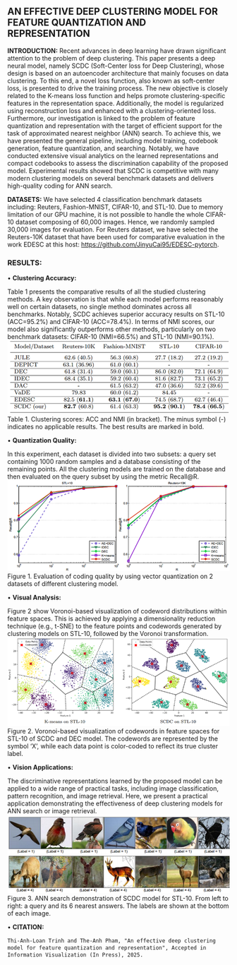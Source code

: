 ## AN EFFECTIVE DEEP CLUSTERING MODEL FOR FEATURE QUANTIZATION AND REPRESENTATION

**INTRODUCTION:** Recent advances in deep learning have drawn significant  attention to the problem of deep clustering. This paper presents a deep neural model, namely SCDC (Soft-Center loss for Deep Clustering), whose design is based  on an autoencoder architecture that mainly focuses on data clustering. To this end, a novel loss function, also known as soft-center loss, is presented to drive the training process. The new objective is closely related to the K-means loss function and helps promote clustering-specific features in the representation space. Additionally, the model is regularized using reconstruction loss and enhanced with a clustering-oriented loss. Furthermore, our investigation is linked to the problem of feature quantization and representation with the target of efficient support for the task of  approximated nearest neighbor (ANN) search.  To achieve this, we have presented the general pipeline, including model training, codebook generation, feature quantization, and searching. Notably, we have conducted extensive visual analytics on the learned representations and compact codebooks to assess the discrimination capability of the proposed model. Experimental results showed that SCDC is competitive with many modern clustering models on several benchmark  datasets and delivers high-quality coding for ANN search.

**DATASETS:** We have selected 4 classification benchmark datasets including: Reuters, Fashion-MNIST, CIFAR-10, and STL-10. Due to memory limitation of our GPU machine, it is not possible to handle the whole CIFAR-10 dataset composing of 60,000 images. Hence, we randomly sampled 30,000 images for evaluation. For Reuters dataset, we have selected the Reuters-10K dataset that have been used for comparative evaluation in the work EDESC at this host: https://github.com/JinyuCai95/EDESC-pytorch.


### RESULTS:

•	**Clustering Accuracy:** 

Table 1 presents the comparative results of all the studied clustering methods. A key observation is that while each model performs reasonably well on certain datasets, no single method dominates across all benchmarks. Notably, SCDC achieves superior accuracy results on STL-10 (ACC=95.2%) and CIFAR-10 (ACC=78.4%). In terms of NMI scores, our model also significantly outperforms other methods, particularly on two benchmark datasets: CIFAR-10 (NMI=66.5%) and STL-10 (NMI=90.1%).
![Table 1](./assets/Table1.png)
Table 1. Clustering scores: ACC and NMI (in bracket). The minus symbol (-) indicates no applicable results. The best results are marked in bold.

•	**Quantization Quality:**

 In this experiment, each dataset is divided into two subsets: a query set containing 1000 random samples and a database consisting of the remaining points. All the clustering models are trained on the database and then evaluated on the query subset by using the metric Recall@R.
![Fig 1](./assets/Fig1.png)
Figure 1. Evaluation of coding quality by using vector quantization on 2 datasets of different clustering model.

•	**Visual Analysis:**

Figure 2 show Voronoi-based visualization of codeword distributions within feature spaces. This is achieved by applying a dimensionality reduction technique (e.g., t-SNE) to the feature points and codewords generated by clustering models on STL-10, followed by the Voronoi transformation.
![Fig 1](./assets/Fig2.png)
Figure 2. Voronoi-based visualization of codewords in feature spaces for STL-10 of SCDC and DEC model. The codewords are represented by the symbol ‘X’, while each data point is color-coded to reflect its true cluster label.

•	**Vision Applications:**

The discriminative representations learned by the proposed model can be applied to a wide range of practical tasks, including image classification, pattern recognition, and image retrieval. Here, we present a practical application demonstrating the effectiveness of deep clustering models for ANN search or image retrieval.
![Fig 1](./assets/Fig3.png)
Figure 3. ANN search demonstration of SCDC model for STL-10. From left to right: a query and its 6 nearest answers. The labels are shown at the bottom of each image.

•	**CITATION:**

```
Thi-Anh-Loan Trinh and The-Anh Pham, "An effective deep clustering model for feature quantization and representation", Accepted in Information Visualization (In Press), 2025.
